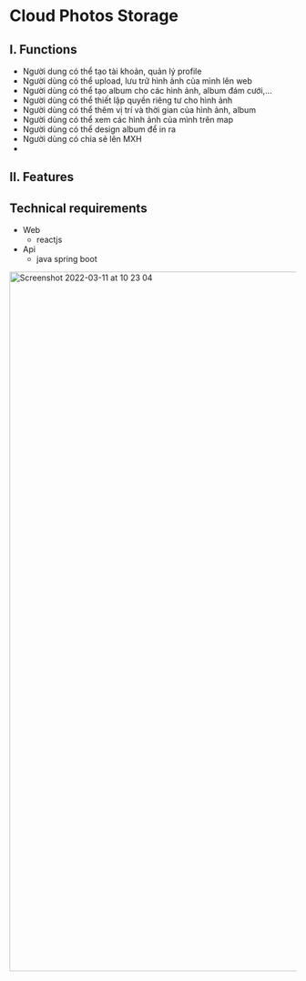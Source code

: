 # Cloud Photos Storage
## I. Functions
- Người dung có thể tạo tài khoản, quản lý profile
- Người dùng có thể upload, lưu trữ hình ảnh của mình lên web
- Người dùng có thể tạo album cho các hình ảnh, album đám cưới,...
- Người dùng có thể thiết lập quyền riêng tư cho hình ảnh
- Người dùng có thể thêm vị trí và thời gian của hình ảnh, album
- Người dùng có thể xem các hình ảnh của mình trên map
- Người dùng có thể design album để in ra
- Người dùng có chia sẻ lên MXH
-
## II. Features 

## Technical requirements
- Web
	-  reactjs 
- Api
	- java spring boot 

<img width="1230" alt="Screenshot 2022-03-11 at 10 23 04" src="https://user-images.githubusercontent.com/24886736/157839056-820f9da7-68b2-4c86-93c0-dc2e2fdd637d.png">

